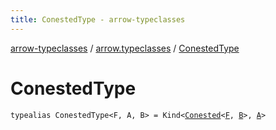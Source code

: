 ```yaml
---
title: ConestedType - arrow-typeclasses
---
```


[arrow-typeclasses](../index.html) / [arrow.typeclasses](index.html) / [ConestedType](./-conested-type.html)

# ConestedType

`typealias ConestedType<F, A, B> = Kind<`[`Conested`](-conested.html)`<`[`F`](-conested-type.html#F)`, `[`B`](-conested-type.html#B)`>, `[`A`](-conested-type.html#A)`>`